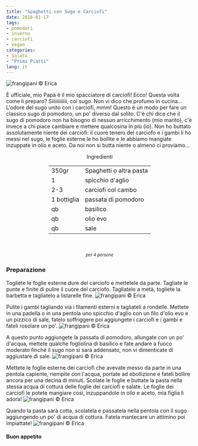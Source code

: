 ```yaml
---
title: "Spaghetti con Sugo e Carciofi"
date: 2016-01-17
tags:
- pomodori
- inverno
- carciofi
- vegan
categories:
- Salato
- "Primi Piatti"
lang: it
---
```

![](../2016-01-17-spaghetti-con-sugo-e-carciofi/header.jpg "frangipani © Erica")

È ufficiale, mio Papà è il mio spacciatore di carciofi! Ecco! Questa volta come li preparo? Siiiiiiiiiiii, col sugo. Non vi dico che profumo in cucina... L'odore del sugo unito con i carciofi, mmm! Questo è un modo per fare un classico sugo di pomodoro, un po' diverso dal solito. C'è chi dice che il sugo di pomodoro non ha bisogno di nessun arricchimento (mio marito), c'è invece a chi piace cambiare e mettere qualcosina in più (io). Non ho buttato assolutamente niente dei carciofi: il cuore tenero del carciofo e i gambi li ho messi nel sugo, le foglie esterne le ho bollite e le abbiamo mangiate inzuppate in olio e aceto. Da noi non si butta niente o almeno ci proviamo...


<div id="wrapper" style="text-align: center">
  <div id="yourdiv" style="display: inline-block;">
    <div class="ingredients">
      <div class="ingredients-title">Ingredienti</div>
      <table>
        <tbody>
          </tr>
          <tr>
            <td>350gr</td>
            <td>Spaghetti o altra pasta</td>
          </tr>
          <tr>
            <td>1</td>
            <td>spicchio d'aglio</td>
          </tr>
          <tr>
            <td>2-3</td>
            <td>carciofi col cambo</td>
          </tr>
          <tr>
            <td>1 bottiglia</td>
            <td>passata di pomodoro</td>
          </tr>
          <tr>
            <td>qb</td>
            <td>basilico</td>
          </tr>
          <tr>
            <td>qb</td>
            <td>olio evo</td>
          </tr>
          <tr>
            <td>qb</td>
            <td>sale</td>  
          </tr>
        </tbody>
      </table>
      <br></br>
      <i class="pull-right" style="font-size: 80%;">per 4 persone</i>
    </div>
  </div>
</div>


<h3>
  <font color="grey">
    <i class="fa-solid fa-gears"></i>
  </font> Preparazione
</h3>

Togliete le foglie esterne dure del carciofo e mettetele da parte. Tagliate le punte e finite di pulire il cuore del carciofo. Tagliatelo a metà, togliete la barbetta e tagliatelo a listarelle fine.
![](../2016-01-17-spaghetti-con-sugo-e-carciofi/carciofi.jpg "frangipani © Erica")

Pulite i gambi tagliando via i filamenti esterni e tagliateli a rondelle. Mettete in una padella o in una pentola uno spicchio d'aglio con un filo d'olio evo e un pizzico di sale, fatelo soffriggere poi aggiungete i carciofi e i gambi e fateli rosolare un po'.
![](../2016-01-17-spaghetti-con-sugo-e-carciofi/carciofipadella.jpg "frangipani © Erica")

A questo punto aggiungete la passata di pomodoro, allungate con un po' d'acqua, mettete qualche fogliolina di basilico e fate andare a fuoco moderato finché il sugo non si sarà addensato, non vi dimenticate di aggiustare di sale.
![](../2016-01-17-spaghetti-con-sugo-e-carciofi/sugo.jpg "frangipani © Erica")

Mettete le foglie esterne dei carciofi che avevate messo da parte in una pentola capiente, riempite con l'acqua, portate ad ebollizione e fateli bollire ancora per una decina di minuti. Scolate le foglie e buttate la pasta nella stessa acqua di cottura delle foglie dei carciofi e salate. Le foglie dei carciofi le potete mangiare così, inzuppandole in olio e aceto, mia figlia li adora!
![](../2016-01-17-spaghetti-con-sugo-e-carciofi/foglie.jpg "frangipani © Erica")

Quando la pasta sarà cotta, scolatela e passatela nella pentola con il sugo aggiungendo un po' di acqua di cottura. Fatela mantecare un attimino poi impiattate!
![](../2016-01-17-spaghetti-con-sugo-e-carciofi/risultato.jpg "frangipani © Erica")


<h4>Buon appetito
  <font color="red">
    <i class="fa-regular fa-face-smile"></i>
  </font>
</h4>
